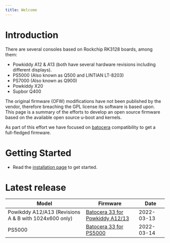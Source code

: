 ```yaml
---
title: Welcome
---
```


# Introduction 
There are several consoles based on Rockchip RK3128 boards, among them:
* Powkiddy A12 & A13 (both have several hardware revisions including different
  displays).
* PS5000 (Also known as Q500 and LINTIAN LT-8203)
* PS7000 (Also known as Q900)
* Powkiddy X20
* Supbor Q400

The original firmware (OFW) modifications have not been published by the vendor,
therefore breaching the GPL license its software is based upon. This page is a
summary of the efforts to develop an open source firmware based on the available
open source u-boot and kernels.

As part of this effort we have focused on [batocera](https://batocera.org) compatibility to get a full-fledged firmware.

# Getting Started

* Read the [installation page](https://rk3128-cfw.github.io/01_getting_started/1_Installation/) to get started.

# Latest release

| Model | Firmware | Date |
|-------|----------|------|
| Powikddy A12/A13 (Revisions A & B with 1024x600 only) | [Batocera 33 for Powkiddy A12/13](https://github.com/RK3128-CFW/rk3128-cfw.github.io/releases/tag/a13_batocera_33_alpha_1) | 2022-03-13 |
| PS5000 | [Batocera 33 for PS5000](https://github.com/RK3128-CFW/rk3128-cfw.github.io/releases/tag/ps5000_batocera_33_alpha_1) | 2022-03-14 |
